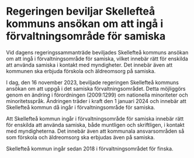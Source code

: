 # Regeringen beviljar Skellefteå kommuns ansökan om att ingå i förvaltningsområde för samiska

Vid dagens regeringssammanträde beviljades Skellefteå kommuns ansökan om att ingå i förvaltningsområde för samiska, vilket innebär rätt för enskilda att använda samiska i kontakt med myndigheter. Det innebär även att kommunen ska erbjuda förskola och äldreomsorg på samiska.

I dag, den 16 november 2023, beviljade regeringen Skellefteå kommuns ansökan om att uppgå i det samiska förvaltningsområdet. Detta möjliggörs genom en ändring i förordningen (2009:1299) om nationella minoriteter och minoritetsspråk. Ändringen träder i kraft den 1 januari 2024 och innebär att Skellefteå kommun då ingår i förvaltningsområde för samiska.

Att Skellefteå kommun ingår i förvaltningsområde för samiska innebär rätt för enskilda att använda samiska, både muntligen och skriftligen, i kontakt med myndigheterna. Det innebär även att kommunala ansvarsområden så som förskola och äldreomsorg ska erbjudas även på samiska.

Skellefteå kommun ingår sedan 2018 i förvaltningsområdet för finska.
